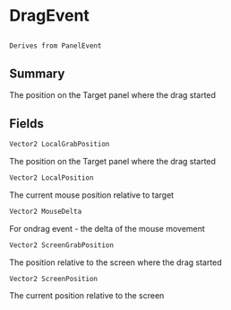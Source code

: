 # DragEvent

## 
```c#
Derives from PanelEvent
```

## Summary

The position on the Target panel where the drag started
## Fields

```c#
Vector2 LocalGrabPosition
```
The position on the Target panel where the drag started
```c#
Vector2 LocalPosition
```
The current mouse position relative to target
```c#
Vector2 MouseDelta
```
For ondrag event - the delta of the mouse movement
```c#
Vector2 ScreenGrabPosition
```
The position relative to the screen where the drag started
```c#
Vector2 ScreenPosition
```
The current position relative to the screen
